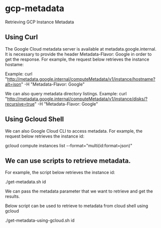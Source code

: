 # gcp-metadata
Retrieving GCP Instance Metadata

Using Curl
----------
The Google Cloud metadata server is available at metadata.google.internal. It is necessary to provide the header Metadata-Flavor: Google in order to get the response. For example, the request below retrieves the instance hostame:

Example: curl "http://metadata.google.internal/computeMetadata/v1/instance/hostname?alt=json" -H "Metadata-Flavor: Google"

We can also query metadata directory listings.
Example: curl "http://metadata.google.internal/computeMetadata/v1/instance/disks/?recursive=true" -H "Metadata-Flavor: Google"


Using Gcloud Shell
------------------
We can also Google Cloud CLI to access metadata.
For example, the request below retrieves the instance id:

gcloud compute instances list --format="multi(id:format=json)"


We can use scripts to retrieve metadata.
----------------------------------------

For example, the script below retrieves the instance id:

./get-metadata.sh id

We can pass the metadata parameter that we want to retrieve and get the results.

Below script can be used to retrieve to metadata from cloud shell using gcloud

./get-metadata-using-gcloud.sh id
